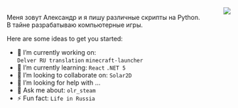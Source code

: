 <img src="https://github-readme-stats.vercel.app/api/top-langs/?username=iiiypuk&hide=javascript,html&theme=dracula&layout=compact&langs_count=9" align="right">

Меня зовут Александр и я пишу различные скрипты на Python.  
В тайне разрабатываю компьютерные игры.

Here are some ideas to get you started:

- 🔭 I’m currently working on:  
`Delver RU translation` `minecraft-launcher`
- 🌱 I’m currently learning: `React` `.NET 5`
- 👯 I’m looking to collaborate on: `Solar2D`
- 🤔 I’m looking for help with ...
- 💬 Ask me about: `olr_steam `
- ⚡ Fun fact: `Life in Russia`
